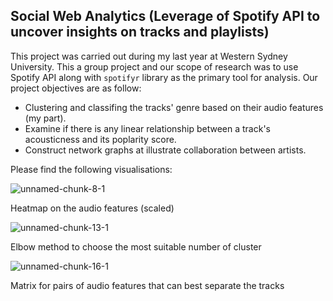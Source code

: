 ## Social Web Analytics (Leverage of Spotify API to uncover insights on tracks and playlists)

This project was carried out during my last year at Western Sydney University. This a group project and our scope of research was to use Spotify API along with `spotifyr` library as the
primary tool for analysis. Our project objectives are as follow:

+ Clustering and classifing the tracks' genre based on their audio features (my part).
+ Examine if there is any linear relationship between a track's acousticness and its poplarity score.
+ Construct network graphs at illustrate collaboration between artists.

Please find the following visualisations:

![unnamed-chunk-8-1](https://github.com/user-attachments/assets/a88cf1c5-30cf-4cc7-b28d-ac7efe1ac52b)

Heatmap on the audio features (scaled)

![unnamed-chunk-13-1](https://github.com/user-attachments/assets/915f50ee-9f65-4d58-93e0-e522f9043845)

Elbow method to choose the most suitable number of cluster

![unnamed-chunk-16-1](https://github.com/user-attachments/assets/2eb639e3-027a-4044-bc33-0fbae5ece8fa)

Matrix for pairs of audio features that can best separate the tracks 
